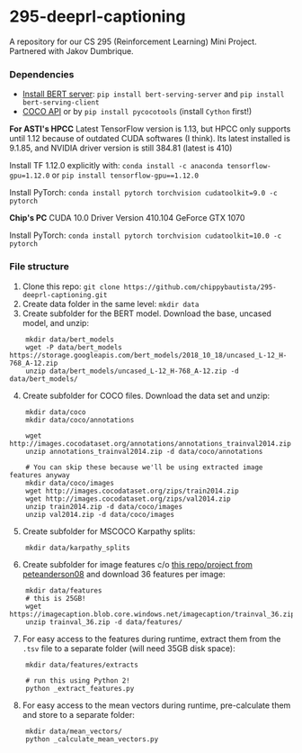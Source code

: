 # 295-deeprl-captioning
A repository for our CS 295 (Reinforcement Learning) Mini Project. Partnered with Jakov Dumbrique.

### Dependencies
- [Install BERT server](https://github.com/hanxiao/bert-as-service#install): `pip install bert-serving-server` and `pip install bert-serving-client`
- [COCO API](https://github.com/cocodataset/cocoapi) or by `pip install pycocotools`
(install `Cython` first!)

**For ASTI's HPCC**
Latest TensorFlow version is 1.13, but HPCC only supports until 1.12 because of outdated CUDA softwares (I think). Its latest installed is 9.1.85, and NVIDIA driver version is still 384.81 (latest is 410)

Install TF 1.12.0 explicitly with:
`conda install -c anaconda tensorflow-gpu=1.12.0`
or
`pip install tensorflow-gpu==1.12.0`

Install PyTorch:
`conda install pytorch torchvision cudatoolkit=9.0 -c pytorch
`

**Chip's PC**
CUDA 10.0 Driver Version 410.104
GeForce GTX 1070

Install PyTorch:
`conda install pytorch torchvision cudatoolkit=10.0 -c pytorch`


### File structure
1. Clone this repo: `git clone https://github.com/chippybautista/295-deeprl-captioning.git`
2. Create data folder in the same level: `mkdir data`
3. Create subfolder for the BERT model. Download the base, uncased model, and unzip:
```
    mkdir data/bert_models
    wget -P data/bert_models https://storage.googleapis.com/bert_models/2018_10_18/uncased_L-12_H-768_A-12.zip
    unzip data/bert_models/uncased_L-12_H-768_A-12.zip -d data/bert_models/
```
4.  Create subfolder for COCO files. Download the data set and unzip:
```
    mkdir data/coco
    mkdir data/coco/annotations

    wget http://images.cocodataset.org/annotations/annotations_trainval2014.zip
    unzip annotations_trainval2014.zip -d data/coco/annotations

    # You can skip these because we'll be using extracted image features anyway
    mkdir data/coco/images
    wget http://images.cocodataset.org/zips/train2014.zip
    wget http://images.cocodataset.org/zips/val2014.zip
    unzip train2014.zip -d data/coco/images
    unzip val2014.zip -d data/coco/images
```
5. Create subfolder for MSCOCO Karpathy splits:
```
    mkdir data/karpathy_splits
```
6. Create subfolder for image features c/o [this repo/project from peteanderson08](https://github.com/peteanderson80/bottom-up-attention) and download 36 features per image:
```
    mkdir data/features
    # this is 25GB!
    wget https://imagecaption.blob.core.windows.net/imagecaption/trainval_36.zip
    unzip trainval_36.zip -d data/features/
```
7. For easy access to the features during runtime, extract them from the `.tsv` file to a separate folder (will need 35GB disk space):
```
    mkdir data/features/extracts

    # run this using Python 2!
    python _extract_features.py
```
8. For easy access to the mean vectors during runtime, pre-calculate them and store to a separate folder:
```
    mkdir data/mean_vectors/
    python _calculate_mean_vectors.py
```